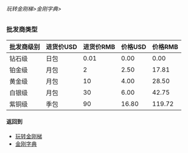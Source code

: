 ###### 玩转金刚梯>金刚字典>
### 批发商类型

| 批发商级别|进货价USD|进货价RMB|价格USD|价格RMB|
|------| ------| ------| ------|------| 
| 钻石级 |日包| 0.01|0.00|0.00| 
| 铂金级 |月包| 2|2.50|17.81|
| 黄金级 |月包|10|4.00|28.50| 
| 白银级 |月包|30|6.00|42.75| 
| 紫铜级 |季包|90|16.80|119.72| 

#### 返回到
- [玩转金刚梯](https://github.com/a2zitpro/web/blob/master/LadderFree/A.md)
- [金刚字典](https://github.com/a2zitpro/web/blob/master/LadderFree/kkDictionary/KKDictionary.md)

